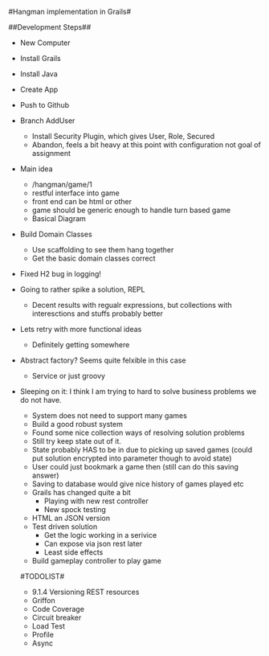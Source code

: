 #Hangman implementation in Grails#

##Development Steps##
- New Computer
- Install Grails
- Install Java
- Create App
- Push to Github
- Branch AddUser
  - Install Security Plugin, which gives User, Role, Secured
  - Abandon, feels a bit heavy at this point with configuration not goal of assignment
 - Main idea
   - /hangman/game/1
   - restful interface into game
   - front end can be html or other
   - game should be generic enough to handle turn based game
   - Basical Diagram
- Build Domain Classes
	- Use scaffolding to see them hang together
	- Get the basic domain classes correct
- Fixed H2 bug in logging!
- Going to rather spike a solution, REPL
	- Decent results with regualr expressions, but collections with interesctions and stuffs probably better
- Lets retry with more functional ideas
	- Definitely getting somewhere
- Abstract factory? Seems quite felxible in this case
	- Service or just groovy
- Sleeping on it: I think I am trying to hard to solve business problems we do not have.
	- System does not need to support many games
	- Build a good robust system
	- Found some nice collection ways of resolving solution problems
	- Still try keep state out of it.
	- State probably HAS to be in due to picking up saved games (could put solution encrypted into parameter though to avoid state)
	- User could just bookmark a game then (still can do this saving answer)
	- Saving to database would give nice history of games played etc
	- Grails has changed quite a bit
		- Playing with new rest controller
		- New spock testing
	- HTML an JSON version
	- Test driven solution
		- Get the logic working in a serivice
		- Can expose via json rest later
		- Least side effects
	- Build gameplay controller to play game



	#TODOLIST#
	- 9.1.4 Versioning REST resources
	- Griffon
	- Code Coverage
	- Circuit breaker
	- Load Test
	- Profile
	- Async
	